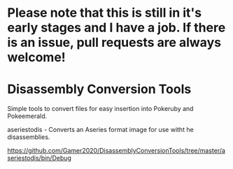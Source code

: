 # Please note that this is still in it's early stages and I have a job. If there is an issue, pull requests are always welcome!

# Disassembly Conversion Tools
Simple tools to convert files for easy insertion into Pokeruby and Pokeemerald.

aseriestodis - Converts an Aseries format image for use witht he disassemblies.

https://github.com/Gamer2020/DisassemblyConversionTools/tree/master/aseriestodis/bin/Debug
